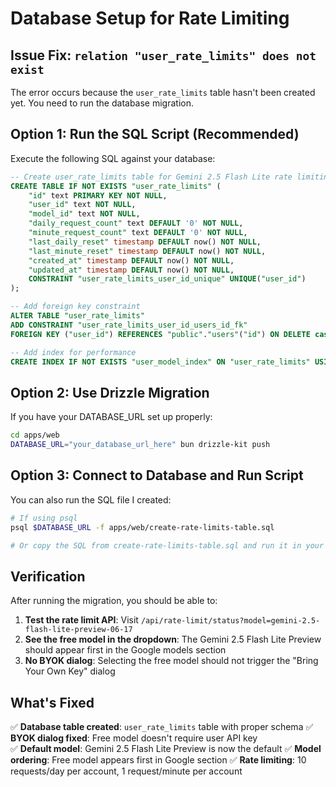 # Database Setup for Rate Limiting

## Issue Fix: `relation "user_rate_limits" does not exist`

The error occurs because the `user_rate_limits` table hasn't been created yet. You need to run the database migration.

## Option 1: Run the SQL Script (Recommended)

Execute the following SQL against your database:

```sql
-- Create user_rate_limits table for Gemini 2.5 Flash Lite rate limiting
CREATE TABLE IF NOT EXISTS "user_rate_limits" (
	"id" text PRIMARY KEY NOT NULL,
	"user_id" text NOT NULL,
	"model_id" text NOT NULL,
	"daily_request_count" text DEFAULT '0' NOT NULL,
	"minute_request_count" text DEFAULT '0' NOT NULL,
	"last_daily_reset" timestamp DEFAULT now() NOT NULL,
	"last_minute_reset" timestamp DEFAULT now() NOT NULL,
	"created_at" timestamp DEFAULT now() NOT NULL,
	"updated_at" timestamp DEFAULT now() NOT NULL,
	CONSTRAINT "user_rate_limits_user_id_unique" UNIQUE("user_id")
);

-- Add foreign key constraint
ALTER TABLE "user_rate_limits" 
ADD CONSTRAINT "user_rate_limits_user_id_users_id_fk" 
FOREIGN KEY ("user_id") REFERENCES "public"."users"("id") ON DELETE cascade ON UPDATE no action;

-- Add index for performance
CREATE INDEX IF NOT EXISTS "user_model_index" ON "user_rate_limits" USING btree ("user_id","model_id");
```

## Option 2: Use Drizzle Migration

If you have your DATABASE_URL set up properly:

```bash
cd apps/web
DATABASE_URL="your_database_url_here" bun drizzle-kit push
```

## Option 3: Connect to Database and Run Script

You can also run the SQL file I created:

```bash
# If using psql
psql $DATABASE_URL -f apps/web/create-rate-limits-table.sql

# Or copy the SQL from create-rate-limits-table.sql and run it in your DB admin tool
```

## Verification

After running the migration, you should be able to:

1. **Test the rate limit API**: Visit `/api/rate-limit/status?model=gemini-2.5-flash-lite-preview-06-17`
2. **See the free model in the dropdown**: The Gemini 2.5 Flash Lite Preview should appear first in the Google models section
3. **No BYOK dialog**: Selecting the free model should not trigger the "Bring Your Own Key" dialog

## What's Fixed

✅ **Database table created**: `user_rate_limits` table with proper schema
✅ **BYOK dialog fixed**: Free model doesn't require user API key  
✅ **Default model**: Gemini 2.5 Flash Lite Preview is now the default
✅ **Model ordering**: Free model appears first in Google section
✅ **Rate limiting**: 10 requests/day per account, 1 request/minute per account
